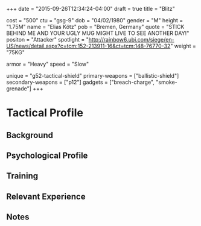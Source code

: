 +++
date = "2015-09-26T12:34:24-04:00"
draft = true
title = "Blitz"

cost = "500"
ctu = "gsg-9"
dob = "04/02/1980"
gender = "M"
height = "1.75M"
name = "Elias Kötz"
pob = "Bremen, Germany"
quote = "STICK BEHIND ME AND YOUR UGLY MUG MIGHT LIVE TO SEE ANOTHER DAY!"
positon = "Attacker"
spotlight = "http://rainbow6.ubi.com/siege/en-US/news/detail.aspx?c=tcm:152-213911-16&ct=tcm:148-76770-32"
weight = "75KG"

armor = "Heavy"
speed = "Slow"

unique = "g52-tactical-shield"
primary-weapons = ["ballistic-shield"]
secondary-weapons = ["p12"]
gadgets = ["breach-charge", "smoke-grenade"]
+++

# Tactical Profile

## Background

## Psychological Profile

## Training

## Relevant Experience

## Notes
